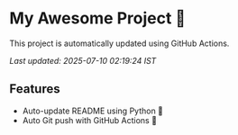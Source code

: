 # My Awesome Project 🚀

This project is automatically updated using GitHub Actions.

_Last updated: 2025-07-10 02:19:24 IST_

## Features
- Auto-update README using Python 🐍
- Auto Git push with GitHub Actions 🤖
